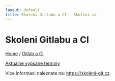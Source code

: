 ```yaml
---
layout: default
title: Skoleni Gitlabu a CI - Skoleni.io
---
```


# Skoleni Gitlabu a CI

[Home](/) / [Gitlab a CI](/gitlab)

[Aktualne vypsane terminy](terminy/)

Vice informaci naleznete na: <https://skoleni-git.cz>



